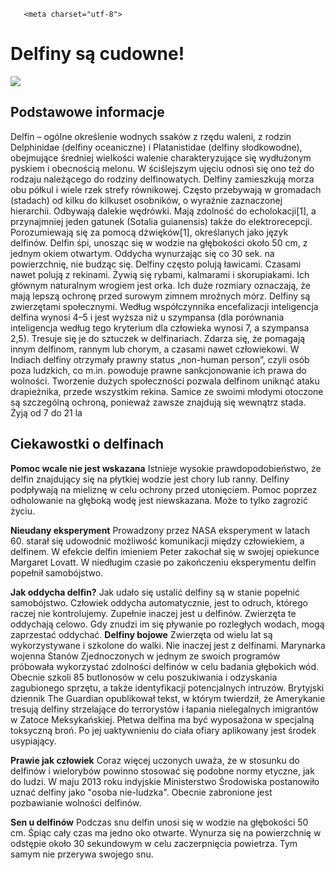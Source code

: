 <!DOCTYPE html>
<html>
<head>
  
       <meta charset="utf-8">
        
  
       
   </head>
   <body>

   <h1>Delfiny są cudowne!</h1>
    
   <img src="https://upload.wikimedia.org/wikipedia/commons/thumb/d/da/NMMP_dolphin_with_locator.jpeg/220px-NMMP_dolphin_with_locator.jpeg"> 
    
   <h2>
 Podstawowe informacje</h2>
    
   <p> 
Delfin – ogólne określenie wodnych ssaków z rzędu waleni, z rodzin Delphinidae (delfiny oceaniczne) i Platanistidae (delfiny słodkowodne), obejmujące średniej wielkości walenie charakteryzujące się wydłużonym pyskiem i obecnością melonu. W ściślejszym ujęciu odnosi się ono też do rodzaju należącego do rodziny delfinowatych. Delfiny zamieszkują morza obu półkul i wiele rzek strefy równikowej. Często przebywają w gromadach (stadach) od kilku do kilkuset osobników, o wyraźnie zaznaczonej hierarchii. Odbywają dalekie wędrówki. Mają zdolność do echolokacji[1], a przynajmniej jeden gatunek (Sotalia guianensis) także do elektrorecepcji. Porozumiewają się za pomocą dźwięków[1], określanych jako język delfinów. Delfin śpi, unosząc się w wodzie na głębokości około 50 cm, z jednym okiem otwartym. Oddycha wynurzając się co 30 sek. na powierzchnię, nie budząc się. Delfiny często polują ławicami. Czasami nawet polują z rekinami. Żywią się rybami, kalmarami i skorupiakami. Ich głównym naturalnym wrogiem jest orka. Ich duże rozmiary oznaczają, że mają lepszą ochronę przed surowym zimnem mroźnych mórz. Delfiny są zwierzętami społecznymi. Według współczynnika encefalizacji inteligencja delfina wynosi 4–5 i jest wyższa niż u szympansa (dla porównania inteligencja według tego kryterium dla człowieka wynosi 7, a szympansa 2,5). Tresuje się je do sztuczek w delfinariach. Zdarza się, że pomagają innym delfinom, rannym lub chorym, a czasami nawet człowiekowi. W Indiach delfiny otrzymały prawny status „non-human person”, czyli osób poza ludzkich, co m.in. powoduje prawne sankcjonowanie ich prawa do wolności. Tworzenie dużych społeczności pozwala delfinom uniknąć ataku drapieżnika, przede wszystkim rekina. Samice ze swoimi młodymi otoczone są szczególną ochroną, ponieważ zawsze znajdują się wewnątrz stada. Żyją od 7 do 21 la</p>
    
  <h2>Ciekawostki o delfinach</h2>
    
  <p> <strong>Pomoc wcale nie jest wskazana</strong>
Istnieje wysokie prawdopodobieństwo, że delfin znajdujący się na płytkiej wodzie jest chory lub ranny. Delfiny podpływają na mieliznę w celu ochrony przed utonięciem. Pomoc poprzez odholowanie na głęboką wodę jest niewskazana. Może to tylko zagrozić życiu.

<strong>Nieudany eksperyment</strong>
Prowadzony przez NASA eksperyment w latach 60. starał się udowodnić możliwość komunikacji między człowiekiem, a delfinem. W efekcie delfin imieniem Peter zakochał się w swojej opiekunce Margaret Lovatt. W niedługim czasie po zakończeniu eksperymentu delfin popełnił samobójstwo.

<strong>Jak oddycha delfin?</strong>
Jak udało się ustalić delfiny są w stanie popełnić samobójstwo. Człowiek oddycha automatycznie, jest to odruch, którego raczej nie kontrolujemy. Zupełnie inaczej jest u delfinów. Zwierzęta te oddychają celowo. Gdy znudzi im się pływanie po rozległych wodach, mogą zaprzestać oddychać.
<strong>Delfiny bojowe</strong>
Zwierzęta od wielu lat są wykorzystywane i szkolone do walki. Nie inaczej jest z delfinami. Marynarka wojenna Stanów Zjednoczonych w jednym ze swoich programów próbowała wykorzystać zdolności delfinów w celu badania głębokich wód. Obecnie szkoli 85 butlonosów w celu poszukiwania i odzyskania zagubionego sprzętu, a także identyfikacji potencjalnych intruzów. Brytyjski dziennik The Guardian opublikował tekst, w którym twierdził, że Amerykanie tresują delfiny strzelające do terrorystów i łapania nielegalnych imigrantów w Zatoce Meksykańskiej. Płetwa delfina ma być wyposażona w specjalną toksyczną broń. Po jej uaktywnieniu do ciała ofiary aplikowany jest środek usypiający.

<strong>Prawie jak człowiek</strong>
Coraz więcej uczonych uważa, że w stosunku do delfinów i wielorybów powinno stosować się podobne normy etyczne, jak do ludzi. W maju 2013 roku indyjskie Ministerstwo Środowiska postanowiło uznać delfiny jako "osoba nie-ludzka". Obecnie zabronione jest pozbawianie wolności delfinów.

<strong>Sen u delfinów</strong>
Podczas snu delfin unosi się w wodzie na głębokości 50 cm. Śpiąc cały czas ma jedno oko otwarte. Wynurza się na powierzchnię w odstępie około 30 sekundowym w celu zaczerpnięcia powietrza. Tym samym nie przerywa swojego snu.
</p>


    
  
   </body>
</html>
